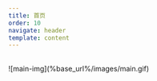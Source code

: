```yaml
---
title: 首页
order: 10
navigate: header
template: content
---
```


<br>
![main-img](%base_url%/images/main.gif)

